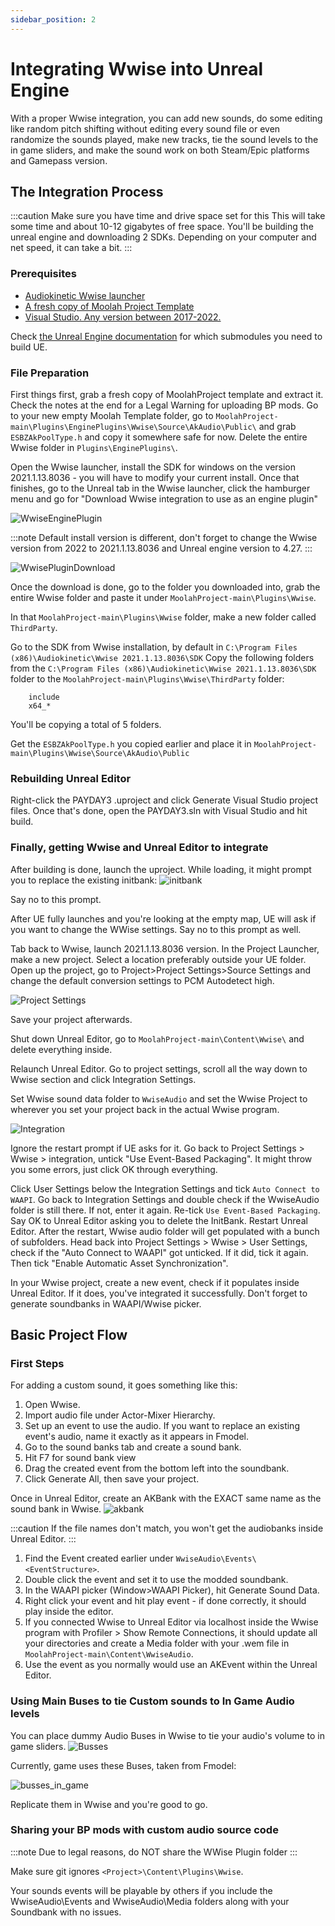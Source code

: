 ```yaml
---
sidebar_position: 2
---
```


# Integrating Wwise into Unreal Engine

With a proper Wwise integration, you can add new sounds, do some editing like random pitch shifting without editing every sound file or even randomize the sounds played, make new tracks, tie the sound levels to the in game sliders, and make the sound work on both Steam/Epic platforms and Gamepass version.

## The Integration Process

:::caution Make sure you have time and drive space set for this
This will take some time and about 10-12 gigabytes of free space. You'll be building the unreal engine and downloading 2 SDKs. Depending on your computer and net speed, it can take a bit.
:::

### Prerequisites

- [Audiokinetic Wwise launcher](https://www.audiokinetic.com/en/download/)
- [A fresh copy of Moolah Project Template](https://github.com/MoolahModding/MoolahProject)
- [Visual Studio. Any version between 2017-2022.](https://visualstudio.microsoft.com/downloads/)

Check [the Unreal Engine documentation](https://docs.unrealengine.com/5.0/en-US/setting-up-visual-studio-development-environment-for-cplusplus-projects-in-unreal-engine/#optionsforanewvisualstudioinstallation) for which submodules you need to build UE.

### File Preparation

First things first, grab a fresh copy of MoolahProject template and extract it. Check the notes at the end for a Legal Warning for uploading BP mods.
Go to your new empty Moolah Template folder, go to `MoolahProject-main\Plugins\EnginePlugins\Wwise\Source\AkAudio\Public\` and grab `ESBZAkPoolType.h` and copy it somewhere safe for now.
Delete the entire Wwise folder in `Plugins\EnginePlugins\`.

Open the Wwise launcher, install the SDK for windows on the version 2021.1.13.8036 - you will have to modify your current install.
Once that finishes, go to the Unreal tab in the Wwise launcher, click the hamburger menu and go for "Download Wwise integration to use as an engine plugin"

![WwiseEnginePlugin](assets/wwiseengineplugin.png)

:::note
Default install version is different, don't forget to change the Wwise version from 2022 to 2021.1.13.8036 and Unreal engine version to 4.27.
:::

![WwisePluginDownload](assets/engineplugindownload.png)

Once the download is done, go to the folder you downloaded into, grab the entire Wwise folder and paste it under `MoolahProject-main\Plugins\Wwise`.

In that `MoolahProject-main\Plugins\Wwise` folder, make a new folder called `ThirdParty`.

Go to the SDK from Wwise installation, by default in `C:\Program Files (x86)\Audiokinetic\Wwise 2021.1.13.8036\SDK`
Copy the following folders from the `C:\Program Files (x86)\Audiokinetic\Wwise 2021.1.13.8036\SDK` folder to the `MoolahProject-main\Plugins\Wwise\ThirdParty` folder:

        include
        x64_*

You'll be copying a total of 5 folders.

Get the `ESBZAkPoolType.h` you copied earlier and place it in `MoolahProject-main\Plugins\Wwise\Source\AkAudio\Public`


### Rebuilding Unreal Editor

Right-click the PAYDAY3 .uproject and click Generate Visual Studio project files.
Once that's done, open the PAYDAY3.sln with Visual Studio and hit build.

### Finally, getting Wwise and Unreal Editor to integrate

After building is done, launch the uproject. While loading, it might prompt you to replace the existing initbank:
![initbank](assets/wwiseerror.png)

Say no to this prompt.

After UE fully launches and you're looking at the empty map, UE will ask if you want to change the WWise settings. Say no to this prompt as well.


Tab back to Wwise, launch 2021.1.13.8036 version. In the Project Launcher, make a new project. Select a location preferably outside your UE folder. Open up the project, go to Project>Project Settings>Source Settings and change the default conversion settings to PCM Autodetect high.

![Project Settings](assets/wwiseprjs.gif)

Save your project afterwards.


Shut down Unreal Editor, go to `MoolahProject-main\Content\Wwise\` and delete everything inside.

Relaunch Unreal Editor. Go to project settings, scroll all the way down to Wwise section and click Integration Settings.

Set Wwise sound data folder to `WwiseAudio` and set the Wwise Project to wherever you set your project back in the actual Wwise program.

![Integration](assets/uewwise1.png)

Ignore the restart prompt if UE asks for it. Go back to Project Settings > Wwise > integration, untick "Use Event-Based Packaging". It might throw you some errors, just click OK through everything.

Click User Settings below the Integration Settings and tick `Auto Connect to WAAPI`. Go back to Integration Settings and double check if the WwiseAudio folder is still there. If not, enter it again. Re-tick `Use Event-Based Packaging`. Say OK to Unreal Editor asking you to delete the InitBank.
Restart Unreal Editor. After the restart, Wwise audio folder will get populated with a bunch of subfolders. Head back into Project Settings > Wwise > User Settings, check if the "Auto Connect to WAAPI" got unticked. If it did, tick it again. Then tick "Enable Automatic Asset Synchronization".

In your Wwise project, create a new event, check if it populates inside Unreal Editor. If it does, you've integrated it successfully.
Don't forget to generate soundbanks in WAAPI/Wwise picker.


## Basic Project Flow 
### First Steps
For adding a custom sound, it goes something like this:
1. Open Wwise.
2. Import audio file under Actor-Mixer Hierarchy.
3. Set up an event to use the audio. If you want to replace an existing event's audio, name it exactly as it appears in Fmodel.
4. Go to the sound banks tab and create a sound bank.
5. Hit F7 for sound bank view
6. Drag the created event from the bottom left into the soundbank.
7. Click Generate All, then save your project.

Once in Unreal Editor, create an AKBank with the EXACT same name as the sound bank in Wwise.
![akbank](assets/akbank.png)

:::caution If the file names don't match, you won't get the audiobanks inside Unreal Editor.
:::

1. Find the Event created earlier under `WwiseAudio\Events\<EventStructure>`.
1. Double click the event and set it to use the modded soundbank.
1. In the WAAPI picker (Window>WAAPI Picker), hit Generate Sound Data.
1. Right click your event and hit play event - if done correctly, it should play inside the editor.
1. If you connected Wwise to Unreal Editor via localhost inside the Wwise program with Profiler > Show Remote Connections, it should update all your directories and create a Media folder with your .wem file in `MoolahProject-main\Content\WwiseAudio`.
1. Use the event as you normally would use an AKEvent within the Unreal Editor.

### Using Main Buses to tie Custom sounds to In Game Audio levels
You can place dummy Audio Buses in Wwise to tie your audio's volume to in game sliders.
![Busses](assets/bus1.png)

Currently, game uses these Buses, taken from Fmodel:

![busses_in_game](assets/bus2.png)

Replicate them in Wwise and you're good to go.

### Sharing your BP mods with custom audio source code

:::note Due to legal reasons, do NOT share the WWise Plugin folder
:::

Make sure git ignores `<Project>\Content\Plugins\Wwise`.

Your sounds events will be playable by others if you include the WwiseAudio\Events and WwiseAudio\Media folders along with your Soundbank with no issues.
